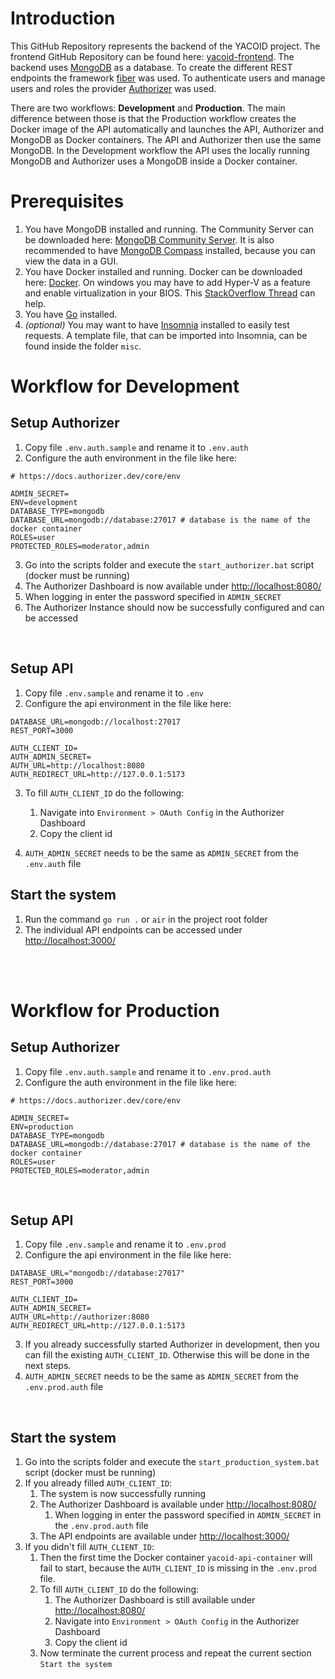 
# Introduction
This GitHub Repository represents the backend of the YACOID project. The frontend GitHub Repository can be found here: [yacoid-frontend](https://github.com/DenisKnecht02/yacoid-frontend). The backend uses [MongoDB](https://www.mongodb.com/) as a database. To create the different REST endpoints the framework [fiber](https://gofiber.io/) was used. To authenticate users and manage users and roles the provider [Authorizer](https://authorizer.dev/) was used.

There are two workflows: **Development** and **Production**. The main difference between those is that the Production workflow creates the Docker image of the API automatically and launches the API, Authorizer and MongoDB as Docker containers. The API and Authorizer then use the same MongoDB. In the Development workflow the API uses the locally running MongoDB and Authorizer uses a MongoDB inside a Docker container.

# Prerequisites
1. You have MongoDB installed and running. The Community Server can be downloaded here: [MongoDB Community Server](https://www.mongodb.com/try/download/community). It is also recommended to have [MongoDB Compass](https://www.mongodb.com/products/compass) installed, because you can view the data in a GUI.
2. You have Docker installed and running. Docker can be downloaded here: [Docker](https://www.docker.com/). On windows you may have to add Hyper-V as a feature and enable virtualization in your BIOS. This [StackOverflow Thread](https://stackoverflow.com/questions/39684974/docker-for-windows-error-hardware-assisted-virtualization-and-data-execution-p) can help.
3. You have [Go](https://go.dev/) installed.
4. *(optional)* You may want to have [Insomnia](https://insomnia.rest/) installed to easily test requests. A template file, that can be imported into Insomnia, can be found inside the folder `misc`.

# Workflow for Development


## Setup Authorizer

1. Copy file `.env.auth.sample` and rename it to `.env.auth`
2. Configure the auth environment in the file like here:

```properties
# https://docs.authorizer.dev/core/env

ADMIN_SECRET=
ENV=development
DATABASE_TYPE=mongodb
DATABASE_URL=mongodb://database:27017 # database is the name of the docker container
ROLES=user
PROTECTED_ROLES=moderator,admin
```

3. Go into the scripts folder and execute the `start_authorizer.bat` script (docker must be running)
4. The Authorizer Dashboard is now available under <http://localhost:8080/>
5. When logging in enter the password specified in `ADMIN_SECRET`
6. The Authorizer Instance should now be successfully configured and can be accessed

<br/>

## Setup API

1. Copy file `.env.sample` and rename it to `.env`
2. Configure the api environment in the file like here:

```properties
DATABASE_URL=mongodb://localhost:27017
REST_PORT=3000

AUTH_CLIENT_ID=
AUTH_ADMIN_SECRET=
AUTH_URL=http://localhost:8080
AUTH_REDIRECT_URL=http://127.0.0.1:5173
```

3. To fill `AUTH_CLIENT_ID` do the following:
   1. Navigate into `Environment > OAuth Config` in the Authorizer Dashboard
   2. Copy the client id
   
4. `AUTH_ADMIN_SECRET` needs to be the same as `ADMIN_SECRET` from the `.env.auth` file

## Start the system
1. Run the command `go run .` or `air` in the project root folder
2. The individual API endpoints can be accessed under <http://localhost:3000/>

<br/>
<br/>

# Workflow for Production

## Setup Authorizer
1. Copy file `.env.auth.sample` and rename it to `.env.prod.auth`
2. Configure the auth environment in the file like here:

```properties
# https://docs.authorizer.dev/core/env

ADMIN_SECRET=
ENV=production
DATABASE_TYPE=mongodb
DATABASE_URL=mongodb://database:27017 # database is the name of the docker container
ROLES=user
PROTECTED_ROLES=moderator,admin
```
<br/>

## Setup API

1. Copy file `.env.sample` and rename it to `.env.prod`
2. Configure the api environment in the file like here:

```properties
DATABASE_URL="mongodb://database:27017"
REST_PORT=3000

AUTH_CLIENT_ID=
AUTH_ADMIN_SECRET=
AUTH_URL=http://authorizer:8080
AUTH_REDIRECT_URL=http://127.0.0.1:5173
```

3. If you already successfully started Authorizer in development, then you can fill the existing `AUTH_CLIENT_ID`. Otherwise this will be done in the next steps.
4. `AUTH_ADMIN_SECRET` needs to be the same as `ADMIN_SECRET` from the `.env.prod.auth` file

<br/>

## Start the system
1. Go into the scripts folder and execute the `start_production_system.bat` script (docker must be running)
2. If you already filled `AUTH_CLIENT_ID`:
   1. The system is now successfully running
   2. The Authorizer Dashboard is available under <http://localhost:8080/>
      1. When logging in enter the password specified in `ADMIN_SECRET` in the `.env.prod.auth` file
   3. The API endpoints are available under <http://localhost:3000/>
3. If you didn't fill `AUTH_CLIENT_ID`:
   1. Then the first time the Docker container `yacoid-api-container` will fail to start, because the `AUTH_CLIENT_ID` is missing in the `.env.prod` file.
   2. To fill `AUTH_CLIENT_ID` do the following:
      1. The Authorizer Dashboard is still available under <http://localhost:8080/>
      2. Navigate into `Environment > OAuth Config` in the Authorizer Dashboard
      3. Copy the client id
   3. Now terminate the current process and repeat the current section `Start the system`